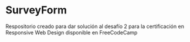 # SurveyForm
Respositorio creado para dar solución al desafío 2 para la certificación en Responsive Web Design disponible en FreeCodeCamp

